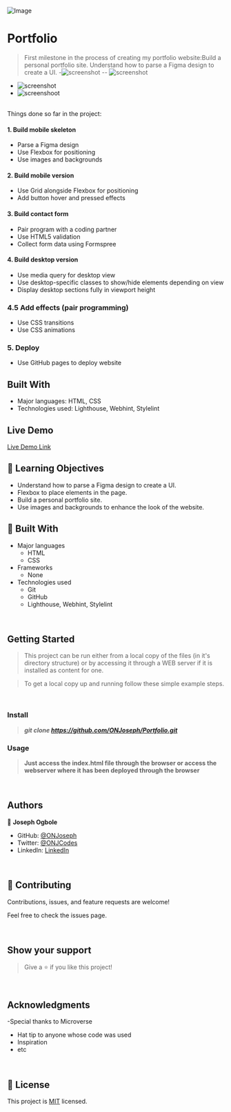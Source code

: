 ![Image](https://img.shields.io/badge/Microverse-blueviolet)
# Portfolio
> First milestone in the process of creating my portfolio website:Build a personal portfolio site.
> Understand how to parse a Figma design to create a UI.
-![screenshot](/images/mobile_preview_v.1.0.png)
-- ![screenshot](/images/mobile-preview-v2.png)
- ![screenshot](/images/mobile-version-preview-v3.png)
- ![screenshoot](/images/mobile-preview_v4.png)
<br/>
Things done so far in the project:

#### 1. Build mobile skeleton

* Parse a Figma design
* Use Flexbox for positioning
* Use images and backgrounds

#### 2. Build mobile version

* Use Grid alongside Flexbox for positioning
* Add button hover and pressed effects

#### 3. Build contact form

* Pair program with a coding partner
* Use HTML5 validation
* Collect form data using Formspree

#### 4. Build desktop version

* Use media query for desktop view
* Use desktop-specific classes to show/hide elements depending on view
* Display desktop sections fully in viewport height

### 4.5 Add effects (pair programming)

* Use CSS transitions
* Use CSS animations

### 5. Deploy

* Use GitHub pages to deploy website

## Built With

- Major languages: HTML, CSS
- Technologies used: Lighthouse, Webhint, Stylelint

## Live Demo

[Live Demo Link](https://onjoseph.github.io/Portfolio/)


## :blue_book: Learning Objectives

- Understand how to parse a Figma design to create a UI.
- Flexbox to place elements in the page.
- Build a personal portfolio site.
- Use images and backgrounds to enhance the look of the website.

## :hammer: Built With

- Major languages
    - HTML
    - CSS
- Frameworks
    - None
- Technologies used
    - Git 
    - GitHub
    - Lighthouse, Webhint, Stylelint
<br/>

## Getting Started

> This project can be run either from a local copy of the files (in it's directory structure) or by accessing it through a WEB server if it is installed as content for one.

 
> To get a local copy up and running follow these simple example steps.

<br/>

### Install

> ***git clone https://github.com/ONJoseph/Portfolio.git***

### Usage

> **Just access the index.html file through the browser or access the webserver where it has been deployed through the browser**

<br/>

## Authors

&#x1f464; **Joseph Ogbole**

- GitHub: [@ONJoseph](https://github.com/ONJoseph)
- Twitter: [@ONJCodes](https://twitter.com/ONJCodes)
- LinkedIn: [LinkedIn](https://www.linkedin.com/in/o-n-joseph-ba8425147/)

<br/>

## &#x1f91d; Contributing

Contributions, issues, and feature requests are welcome!

Feel free to check the issues page<!--[issues page](../../issues/)-->.

<br/>

## Show your support

> Give a &#x2B50; if you like this project!

<br/>

## Acknowledgments

-Special thanks to Microverse
- Hat tip to anyone whose code was used
- Inspiration
- etc

<br/>

## &#x1F4DD; License

This project is [MIT](./MIT.md) licensed.
